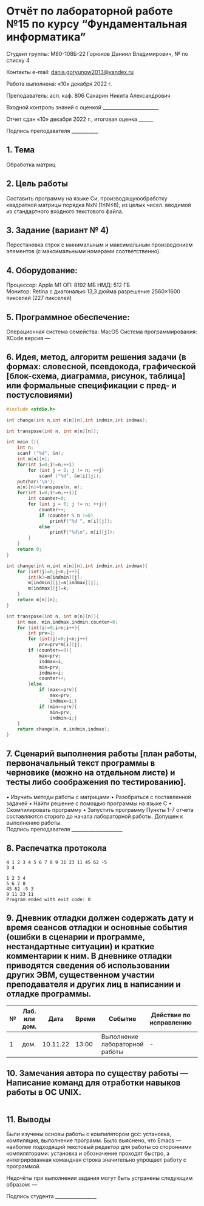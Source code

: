 # Отчёт по лабораторной работе №15 по курсу “Фундаментальная информатика”

Студент группы: М80-108Б-22 Горюнов Даниил Владимирович, № по списку 4 

Контакты e-mail: dania.goryunow2013@yandex.ru

Работа выполнена: «10» декабря 2022 г.

Преподаватель: асп. каф. 806 Сахарин Никита Александрович

Входной контроль знаний с оценкой _______________________

Отчет сдан «10» декабря 2022 г., итоговая оценка ______

Подпись преподавателя ___________


## 1. Тема
Обработка матриц
## 2. Цель работы
Составить программу на языке Си, производящуюобработку квадратной матрицы порядка NxN (1≤N≤8), из целых чисел. вводимой из стандартного входного текстового файла.
## 3. Задание (вариант № 4)
Перестановка строк с минимальным и максимальным произведением элементов (с максимальными номерами
соответственно).
## 4. Оборудование:
Процессор: Apple M1
ОП: 8192 МБ
НМД: 512 ГБ  
Монитор: Retina c диагональю 13,3 дюйма разрешение 2560×1600 пикселей (227 пикселей)
## 5. Программное обеспечение:
Операционная система семейства: MacOS 
Система программирования: XCode версия — 
## 6. Идея, метод, алгоритм решения задачи (в формах: словесной, псевдокода, графической [блок-схема, диаграмма, рисунок, таблица] или формальные спецификации с пред- и постусловиями)
```c:/Lab-15/main.c
#include <stdio.h>

int change(int n,int m[n][n],int indmin,int indmax);

int transpose(int n, int m[n][n]);

int main (){
    int n;
    scanf ("%d", &n);
    int m[n][n];
    for(int i=0;i!=n;++i)
        for (int j = 0; j != n; ++j)
            scanf ("%d", &m[i][j]);
    putchar('\n');
    m[n][n]=transpose(n, m);
    for(int i=0;i!=n;++i){
        int counter=0;
        for (int j = 0; j != n; ++j){
            counter++;
            if (counter % n !=0)
                printf("%d ", m[i][j]);
            else
                printf("%d\n", m[i][j]);
        }
    }
    return 0;
}

int change(int n,int m[n][n],int indmin,int indmax){
    for (int(j)=0;j<n;j++){
        int(k)=m[indmin][j];
        m[indmin][j]=m[indmax][j];
        m[indmax][j]=k;
    }
    return m[n][n];
}

int transpose(int n, int m[n][n]){
    int max, min,indmax,indmin,counter=0;
    for (int(i)=0;i<n;i++){
        int prv=1;
        for (int(j)=0;j<n;j++)
            prv=prv*m[i][j];
        if (counter==0){
            max=prv;
            indmax=i;
            min=prv;
            indmax=i;
            counter++;
        }else
            if (max<=prv){
                max=prv;
                indmax=i;}
            if (min>=prv){
                min=prv;
                indmin=i;}
    }
    return change(n, m,indmin,indmax);
}
```

## 7. Сценарий выполнения работы [план работы, первоначальный текст программы в черновике (можно на отдельном листе) и тесты либо соображения по тестированию]. 
• Изучить методы работы с матрицами
• Разобраться с поставленной задачей
• Найти решение с помощью программы на языке С
•	Скомпилировать программу
•	Запустить программу
Пункты 1-7 отчета составляются сторого до начала лабораторной работы.
Допущен к выполнению работы.  
Подпись преподавателя _____________________
## 8. Распечатка протокола 
```
4 1 2 3 4 5 6 7 8 9 11 23 11 45 62 -5
3 4 

1 2 3 4
5 6 7 8
45 62 -5 3
9 11 23 11
Program ended with exit code: 0
```
## 9. Дневник отладки должен содержать дату и время сеансов отладки и основные события (ошибки в сценарии и программе, нестандартные ситуации) и краткие комментарии к ним. В дневнике отладки приводятся сведения об использовании других ЭВМ, существенном участии преподавателя и других лиц в написании и отладке программы.

| № |  Лаб. или дом. | Дата | Время | Событие | Действие по исправлению | Примечание |
| ------ | ------ | ------ | ------ | ------ | ------ | ------ |
| 1 | дом. | 10.11.22 | 13:00 | Выполнение лабораторной работы | - | - |
## 10. Замечания автора по существу работы — Написание команд для отработки навыков работы в ОС UNIX.
```

```
## 11. Выводы
Были изучены основы работы с компилятором gcc: установка, компиляция, выполнение программ. Было выяснено, что Emacs — наиболее подходящий текстовый редактор для работы со сторонними компиляторами: установка и обозначение проходят быстро, а интегрированная командная строка значительно упрощает работу с программой.

Недочёты при выполнении задания могут быть устранены следующим образом: —

Подпись студента _________________


